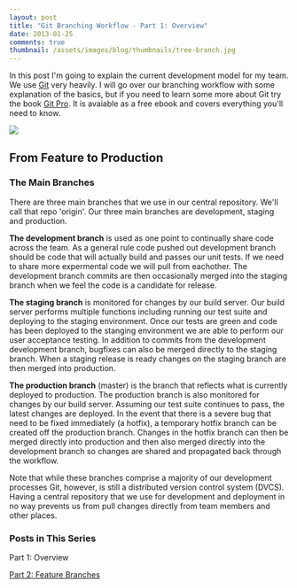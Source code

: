 ```yaml
---
layout: post
title: "Git Branching Workflow - Part 1: Overview"
date: 2013-01-25
comments: true
thumbnail: /assets/images/blog/thumbnails/tree-branch.jpg
---
```

In this post I'm going to explain the current development model for my team. We use [Git][1] very heavily. I will go over our bra<!--more-->nching 
workflow with some explanation of the basics, but if you need to learn some more about Git try the book [Git Pro][2]. It is avaiable as 
a free ebook and covers everything you'll need to know.

![][branching-strategy] 

From Feature to Production
-------------------------- 

### The Main Branches
There are three main branches that we use in our central repository. We'll call that repo 'origin'. Our three main branches are 
development, staging and production.  

**The development branch** is used as one point to continually share code across the team. As a general rule code pushed out development 
branch should be code that will actually build and passes our unit tests. If we need to share more expermental code we will pull from 
eachother. The development branch commits are then occasionally merged into the staging branch when we feel the code is a candidate for 
release.  

**The staging branch** is monitored for changes by our build server. Our build server performs multiple functions including running 
our test suite and deploying to the staging environment. Once our tests are green and code has been deployed to the stanging 
environment we are able to perform our user acceptance testing. In addition to commits from the development development branch, 
bugfixes can also be merged directly to the staging branch. When a staging release is ready changes on the staging branch are then 
merged into production.  

**The production branch** (master) is the branch that reflects what is currently deployed to production. The production branch is 
also monitored for changes by our build server. Assuming our test suite continues to pass, the latest changes are deployed. In the 
event that there is a severe bug that need to be fixed immediately (a hotfix), a temporary hotfix branch can be created off the 
production branch. Changes in the hotfix branch can then be merged directly into production and then also merged directly into the 
development branch so changes are shared and propagated back through the workflow.  

Note that while these branches comprise a majority of our development processes Git, however, is still a distributed version 
control system (DVCS). Having a central repository that we use for development and deployment in no way prevents us from pull 
changes directly from team members and other places.  

### Posts in This Series
Part 1: Overview

[Part 2: Feature Branches](/steve/blog/git-branching-workflow-part-2-feature-branches)  

[1]: http://www.git-scm.com/
[2]: http://www.git-scm.com/book

[branching-strategy]: http://testasoftware.com/assets/images/blog/git-workflow/branching-strategy.png